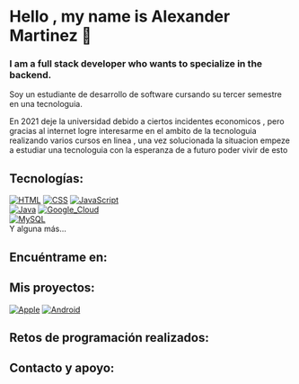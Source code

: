 # Hello , my name is Alexander Martinez 👋
### I am a full stack developer who wants to specialize in the backend.



Soy un estudiante de desarrollo de software cursando su tercer semestre en una tecnologuia.

En 2021 deje la universidad debido a ciertos incidentes economicos , pero gracias al internet logre interesarme en el ambito de la tecnologuia realizando varios cursos en linea , una vez solucionada la situacion empeze a estudiar una tecnologuia con la esperanza de a futuro poder vivir de esto 


## Tecnologías:
[![HTML](https://img.shields.io/badge/HTML-823?style=for-the-badge&logo=html&logoColor=white&labelColor=101010)]()
[![CSS](https://img.shields.io/badge/CSS-0077B5?style=for-the-badge&logo=CSS&logoColor=white&labelColor=101010)]()
[![JavaScript](https://img.shields.io/badge/JavaScript-F7DF1E?style=for-the-badge&logo=javascript&logoColor=white&labelColor=101010)]()
<br>
[![Java](https://img.shields.io/badge/Java-007396?style=for-the-badge&logo=java&logoColor=white&labelColor=101010)]()
[![Google_Cloud](https://img.shields.io/badge/Google_Cloud-4285F4?style=for-the-badge&logo=googlecloud&logoColor=white&labelColor=101010)]()
</br>
[![MySQL](https://img.shields.io/badge/MySQL-4479A1?style=for-the-badge&logo=mysql&logoColor=white&labelColor=101010)]()
</br>
Y alguna más...

## Encuéntrame en:

## Mis proyectos:
[![Apple](https://img.shields.io/github/stars/mouredev/Apple-Developer-Roadmap?label=Apple%20Developer%20Roadmap&style=social)](https://github.com/mouredev/Apple-Developer-Roadmap)
[![Android](https://img.shields.io/github/stars/mouredev/Android-Developer-Roadmap?label=Android%20Developer%20Roadmap&style=social)](https://github.com/mouredev/Android-Developer-Roadmap)


## Retos de programación realizados:

## Contacto y apoyo:


